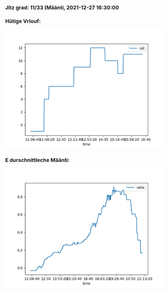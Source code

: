 ### Jitz grad: 11/33 (Määnti, 2021-12-27 16:30:00

### Hütige Vrlouf:
![Graph](Today.png)

### E durschnittleche Määnti:
![Graph](Määnti.png)